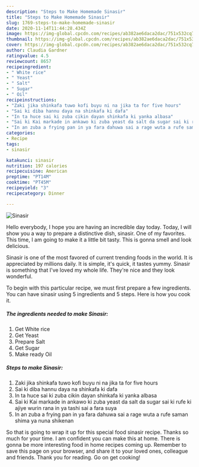 ```yaml
---
description: "Steps to Make Homemade Sinasir"
title: "Steps to Make Homemade Sinasir"
slug: 1769-steps-to-make-homemade-sinasir
date: 2020-11-14T11:44:28.434Z
image: https://img-global.cpcdn.com/recipes/ab382ae6daca2dac/751x532cq70/sinasir-recipe-main-photo.jpg
thumbnail: https://img-global.cpcdn.com/recipes/ab382ae6daca2dac/751x532cq70/sinasir-recipe-main-photo.jpg
cover: https://img-global.cpcdn.com/recipes/ab382ae6daca2dac/751x532cq70/sinasir-recipe-main-photo.jpg
author: Claudia Gardner
ratingvalue: 4.5
reviewcount: 8657
recipeingredient:
- " White rice"
- " Yeast"
- " Salt"
- " Sugar"
- " Oil"
recipeinstructions:
- "Zaki jika shinkafa tuwo kofi buyu ni na jika ta for five hours"
- "Sai ki diba hannu daya na shinkafa ki dafa"
- "In ta huce sai ki zuba cikin dayan shinkafa ki yanka albasa"
- "Sai ki Kai markade in ankawo ki zuba yeast da salt da sugar sai ki rufe ki ajiye wurin rana in ya tashi sai a fara suya"
- "In an zuba a frying pan in ya fara dahuwa sai a rage wuta a rufe saman shima ya nuna shikenan"
categories:
- Recipe
tags:
- sinasir

katakunci: sinasir 
nutrition: 197 calories
recipecuisine: American
preptime: "PT14M"
cooktime: "PT45M"
recipeyield: "3"
recipecategory: Dinner

---
```



![Sinasir](https://img-global.cpcdn.com/recipes/ab382ae6daca2dac/751x532cq70/sinasir-recipe-main-photo.jpg)

Hello everybody, I hope you are having an incredible day today. Today, I will show you a way to prepare a distinctive dish, sinasir. One of my favorites. This time, I am going to make it a little bit tasty. This is gonna smell and look delicious.



Sinasir is one of the most favored of current trending foods in the world. It is appreciated by millions daily. It is simple, it's quick, it tastes yummy. Sinasir is something that I've loved my whole life. They're nice and they look wonderful.


To begin with this particular recipe, we must first prepare a few ingredients. You can have sinasir using 5 ingredients and 5 steps. Here is how you cook it.

<!--inarticleads1-->

##### The ingredients needed to make Sinasir:

1. Get  White rice
1. Get  Yeast
1. Prepare  Salt
1. Get  Sugar
1. Make ready  Oil




<!--inarticleads2-->

##### Steps to make Sinasir:

1. Zaki jika shinkafa tuwo kofi buyu ni na jika ta for five hours
1. Sai ki diba hannu daya na shinkafa ki dafa
1. In ta huce sai ki zuba cikin dayan shinkafa ki yanka albasa
1. Sai ki Kai markade in ankawo ki zuba yeast da salt da sugar sai ki rufe ki ajiye wurin rana in ya tashi sai a fara suya
1. In an zuba a frying pan in ya fara dahuwa sai a rage wuta a rufe saman shima ya nuna shikenan




So that is going to wrap it up for this special food sinasir recipe. Thanks so much for your time. I am confident you can make this at home. There is gonna be more interesting food in home recipes coming up. Remember to save this page on your browser, and share it to your loved ones, colleague and friends. Thank you for reading. Go on get cooking!

